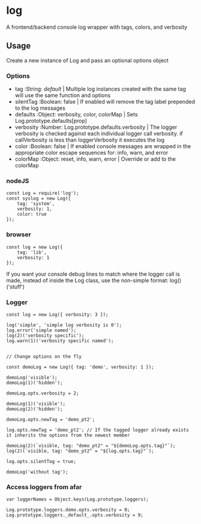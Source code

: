 # log

A frontend/backend console log wrapper with tags, colors, and verbosity

## Usage

Create a new instance of Log and pass an optional options object

### Options

* tag :String: _default_ | Multiple log instances created with the same tag will use the same function and options
* silentTag :Boolean: false | If enabled will remove the tag label prepended to the log messages
* defaults :Object: verbosity, color, colorMap | Sets Log.prototype.defaults[prop]
* verbosity :Number: Log.prototype.defaults.verbosity | The logger verbosity is checked against each individual logger call verbosity. if callVerbosity is less than loggerVerbosity it executes the log
* color :Boolean: false | If enabled console messages are wrapped in the appropriate color escape sequences for: info, warn, and error
* colorMap :Object: reset, info, warn, error | Override or add to the colorMap

### nodeJS
```
const Log = require('log');
const syslog = new Log({
	tag: 'system',
	verbosity: 1,
	color: true
});
```

### browser
```
const log = new Log({
	tag: 'lib',
	verbosity: 1
});
```

If you want your console debug lines to match where the logger call is made, instead of inside the Log class, use the non-simple format: log()('stuff')

### Logger
```
const log = new Log({ verbosity: 3 });

log('simple', 'simple log verbosity is 0');
log.error('simple named');
log(2)('verbosity specific');
log.warn(1)('verbosity specific named');


// Change options on the fly

const demoLog = new Log({ tag: 'demo', verbosity: 1 });

demoLog('visible');
demoLog(1)('hidden');

demoLog.opts.verbosity = 2;

demoLog(1)('visible');
demoLog(2)('hidden');

demoLog.opts.newTag = 'demo_pt2';

log.opts.newTag = 'demo_pt2'; // If the tagged logger already exists it inherits the options from the newest member

demoLog(2)(`visible, tag: "demo_pt2" = "${demoLog.opts.tag}"`);
log(2)(`visible, tag: "demo_pt2" = "${log.opts.tag}"`);

log.opts.silentTag = true;

demoLog('without tag');
```

### Access loggers from afar
```
var loggerNames = Object.keys(Log.prototype.loggers);

Log.prototype.loggers.demo.opts.verbosity = 0;
Log.prototype.loggers._default_.opts.verbosity = 9;
```
